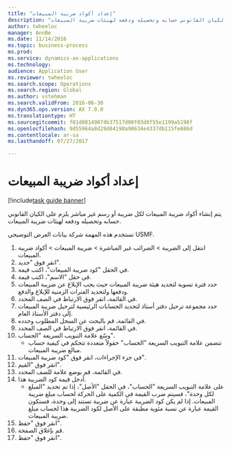 ```yaml
--- 
title: "إعداد أكواد ضريبة المبيعات"
description: "يتم إنشاء أكواد ضريبة المبيعات لكل ضريبة أو رسم غير مباشر يلزم على الكيان القانوني حسابه وتحصيله ودفعه لهيئات ضريبة المبيعات."
author: twheeloc
manager: AnnBe
ms.date: 11/14/2016
ms.topic: business-process
ms.prod: 
ms.service: dynamics-ax-applications
ms.technology: 
audience: Application User
ms.reviewer: twheeloc
ms.search.scope: Operations
ms.search.region: Global
ms.author: vstehman
ms.search.validFrom: 2016-06-30
ms.dyn365.ops.version: AX 7.0.0
ms.translationtype: HT
ms.sourcegitcommit: f01d88149074b37517d00f03d8f55e1199a5198f
ms.openlocfilehash: 9d55964a8d29d84198a90634e4337db115fe686d
ms.contentlocale: ar-sa
ms.lasthandoff: 07/27/2017

---
```

# <a name="set-up-sales-tax-codes"></a>إعداد أكواد ضريبة المبيعات

[!include[task guide banner](../../includes/task-guide-banner.md)]

يتم إنشاء أكواد ضريبة المبيعات لكل ضريبة أو رسم غير مباشر يلزم على الكيان القانوني حسابه وتحصيله ودفعه لهيئات ضريبة المبيعات.

تستخدم هذه المهمة شركة بيانات العرض التوضيحي USMF.



1. انتقل إلى الضريبة > الضرائب غير المباشرة > ضريبة المبيعات > أكواد ضريبة المبيعات.
2. انقر فوق "جديد".
3. في الحقل "كود ضريبة المبيعات"، اكتب قيمة.
4. في حقل "الاسم"، اكتب قيمة.
5. حدد فترة تسوية لتحديد هيئة ضريبة المبيعات حيث يجب الإبلاغ عن ضريبة المبيعات ودفعها ولتحديد الفترات الزمنية للإبلاغ والدفع.
6. في القائمة، انقر فوق الارتباط في الصف المحدد.
7. حدد مجموعة ترحيل دفتر أستاذ لتحديد الحسابات الرئيسية لترحيل ضريبة المبيعات إلى دفتر الأستاذ العام.
8. في القائمة، قم بالبحث عن السجل المطلوب وحدده.
9. في القائمة، انقر فوق الارتباط في الصف المحدد.
10. وسّع علامة التبويب السريعة "الحساب".
    * تتضمن علامة التبويب السريعة "الحساب‬" حقولاً متعددة تتحكم في كيفية حساب مبالغ ضريبة المبيعات.  
11. في جزء الإجراءات، انقر فوق "كود ضريبة المبيعات".
12. انقر فوق "القيم‬".
13. في القائمة، قم بوضع علامة للصف المحدد.
14. أدخل قيمة كود الضريبة هذا.
    * على علامة التبويب السريعة "الحساب"، في الحقل "الأصل‬"، إذا تم تحديد "المبلغ لكل وحدة‬"، فسيتم ضرب القيمة في الكمية على الحركة لحساب مبلغ ضريبة المبيعات.  إذا لم يكن كود الضريبة عبارة عن ضريبة تستند إلى وحدة، فستكون القيمة عبارة عن نسبة مئوية مطبقة على الأصل لكود الضريبة هذا لحساب مبلغ ضريبة المبيعات.     
15. انقر فوق "حفظ".
16. قم بإغلاق الصفحة.
17. انقر فوق "حفظ".


